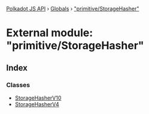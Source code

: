 [Polkadot JS API](../README.md) › [Globals](../globals.md) › ["primitive/StorageHasher"](_primitive_storagehasher_.md)

# External module: "primitive/StorageHasher"

## Index

### Classes

* [StorageHasherV10](../classes/_primitive_storagehasher_.storagehasherv10.md)
* [StorageHasherV4](../classes/_primitive_storagehasher_.storagehasherv4.md)
